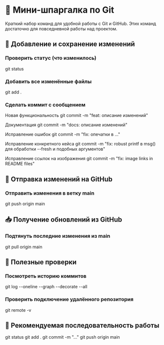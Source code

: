 # 📝 Мини-шпаргалка по Git

Краткий набор команд для удобной работы с Git и GitHub.
Этих команд достаточно для повседневной работы над проектом.

## 🔄 Добавление и сохранение изменений
### Проверить статус (что изменилось)
git status

### Добавить все изменённые файлы
git add .

### Сделать коммит с сообщением
Новая функциональность 
git commit -m "feat: описание изменений"

Документация 
git commit -m "docs: описание изменений"

Исправление ошибок 
git commit -m "fix: опечатки в ..."

Исправление конкретного кейса 
git commit -m "fix: robust printf в msg() для обработки --fresh и подобных аргументов"

Исправление ссылок на изображения 
git commit -m "fix: image links in README files"

## 🚀 Отправка изменений на GitHub
### Отправить изменения в ветку main
git push origin main

## 📥 Получение обновлений из GitHub
### Подтянуть последние изменения из main
git pull origin main

## 📝 Полезные проверки
### Посмотреть историю коммитов
git log --oneline --graph --decorate --all

### Проверить подключение удалённого репозитория
git remote -v

## 📌 Рекомендуемая последовательность работы
git status
git add .
git commit -m "..."
git push origin main
